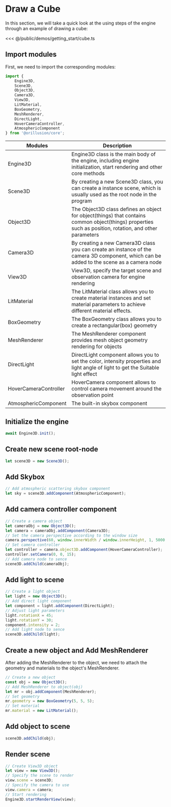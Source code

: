 # Draw a Cube

In this section, we will take a quick look at the using steps of the engine through an example of drawing a cube:

<Demo src="/demos/getting_start/cube.ts"></Demo>

<<< @/public/demos/getting_start/cube.ts

## Import modules

First, we need to import the corresponding modules:

```ts
import {
    Engine3D,
    Scene3D,
    Object3D,
    Camera3D,
    View3D,
    LitMaterial,
    BoxGeometry,
    MeshRenderer,
    DirectLight,
    HoverCameraController,
    AtmosphericComponent
} from '@orillusion/core';
```

| Modules               | Description                                                                                                                                             |
|-----------------------|---------------------------------------------------------------------------------------------------------------------------------------------------------|
| Engine3D              | Engine3D class is the main body of the engine, including engine initialization, start rendering and other core methods                                  |
| Scene3D               | By creating a new Scene3D class, you can create a instance scene, which is usually used as the root node in the program                                 |
| Object3D              | The Object3D class defines an object for object(things) that contains common object(things) properties such as position, rotation, and other parameters |
| Camera3D              | By creating a new Camera3D class you can create an instance of the camera 3D component, which can be added to the scene as a camera node                |
| View3D                | View3D, specify the target scene and observation camera for engine rendering                                                                            |                                                                                                                                               |
| LitMaterial           | The LitMaterial class allows you to create material instances and set material parameters to achieve different material effects.                        |
| BoxGeometry           | The BoxGeometry class allows you to create a rectangular(box) geometry                                                                                  |
| MeshRenderer          | The MeshRenderer component provides mesh object geometry rendering for objects                                                                          |
| DirectLight           | DirectLight component allows you to set the color, intensity properties and light angle of light to get the Suitable light effect                       |
| HoverCameraController | HoverCamera component allows to control camera movement around the observation point                                                                    |
| AtmosphericComponent  | The built-in skybox component                                                                                                                           |

## Initialize the engine

```ts
await Engine3D.init();
```

## Create new scene root-node

```ts
let scene3D = new Scene3D();
```

## Add Skybox
```ts
// Add atmospheric scattering skybox component
let sky = scene3D.addComponent(AtmosphericComponent);
```
## Add camera controller component

```ts
// Create a camera object
let cameraObj = new Object3D();
let camera = cameraObj.addComponent(Camera3D);
// Set the camera perspective according to the window size
camera.perspective(60, window.innerWidth / window.innerHeight, 1, 5000.0);
// Set camera controller
let controller = camera.object3D.addComponent(HoverCameraController);
controller.setCamera(0, 0, 15);
// Add camera node to sence
scene3D.addChild(cameraObj);
```

## Add light to scene

```ts
// Create a light object
let light = new Object3D();
// Add direct light component
let component = light.addComponent(DirectLight);
// Adjust light parameters
light.rotationX = 45;
light.rotationY = 30;
component.intensity = 2;
// Add light node to sence
scene3D.addChild(light);
```

## Create a new object and Add MeshRenderer

After adding the MeshRenderer to the object, we need to attach the geometry and materials to the object's MeshRenderer.

```ts
// Create a new object
const obj = new Object3D();
// Add MeshRenderer to object(obj)
let mr = obj.addComponent(MeshRenderer);
// Set geometry
mr.geometry = new BoxGeometry(5, 5, 5);
// Set material
mr.material = new LitMaterial();
```

## Add object to scene

```ts
scene3D.addChild(obj);
```

## Render scene

```ts
// Create View3D object
let view = new View3D();
// Specify the scene to render
view.scene = scene3D;
// Specify the camera to use
view.camera = camera;
// Start rendering
Engine3D.startRenderView(view);
```